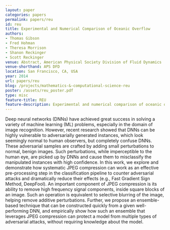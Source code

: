 ```yaml
---
layout: paper
categories: papers
permalink: papers/reu
id: reu
title: Experimental and Numerical Comparison of Oceanic Overflow
authors: 
- Thomas Gibson
- Fred Hohman
- Theresa Morrison
- Shanon Reckinger
- Scott Reckinger
venue: Abstract, American Physical Society Division of Fluid Dynamics
venue-shorthand: APS DFD
location: San Francisco, CA, USA
year: 2014
url: papers/reu
blog: /projects/mathematics-&-computational-science-reu
poster: /assets/reu_poster.pdf
type: misc
feature-title: REU
feature-description: Experimental and numerical comparison of oceanic overflow
---
```


Deep neural networks (DNNs) have achieved great success in solving a variety of machine learning (ML) problems, especially in the domain of image recognition. 
However, recent research showed that DNNs can be highly vulnerable to adversarially generated instances, which look seemingly normal to human observers, but completely confuse DNNs. 
These adversarial samples are crafted by adding small perturbations to normal, benign images. 
Such perturbations, while imperceptible to the human eye, are picked up by DNNs and cause them to misclassify the manipulated instances with high confidence. 
In this work, we explore and demonstrate 
how systematic JPEG compression can work as an effective pre-processing step in the classification pipeline to  counter adversarial attacks and dramatically reduce their effects (e.g., Fast Gradient Sign Method, DeepFool). 
An important component of JPEG compression is its ability to remove high frequency signal components, inside square blocks of an image. 
Such an operation is equivalent to selective blurring of the image, helping remove additive perturbations.
Further, we propose an ensemble-based technique that can be constructed quickly from a given well-performing DNN, and empirically show how such an ensemble that leverages JPEG compression can protect a model from multiple types of adversarial attacks, without requiring knowledge about the model.
